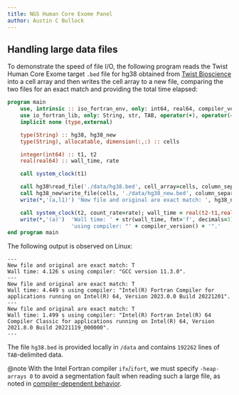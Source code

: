 ```yaml
---
title: NGS Human Core Exome Panel
author: Austin C Bullock
---
```


## Handling large data files

To demonstrate the speed of file I/O, the following program reads the Twist Human Core Exome target `.bed` file for hg38 obtained from [Twist Bioscience](https://www.twistbioscience.com/resources/data-files/ngs-human-core-exome-panel-bed-file) into a cell array and then writes the cell array to a new file, comparing the two files for an exact match and providing the total time elapsed:

```fortran
program main
    use, intrinsic :: iso_fortran_env, only: int64, real64, compiler_version
    use io_fortran_lib, only: String, str, TAB, operator(+), operator(==)
    implicit none (type,external)

    type(String) :: hg38, hg38_new
    type(String), allocatable, dimension(:,:) :: cells

    integer(int64) :: t1, t2
    real(real64) :: wall_time, rate

    call system_clock(t1)

    call hg38%read_file('./data/hg38.bed', cell_array=cells, column_separator=TAB)
    call hg38_new%write_file(cells, './data/hg38_new.bed', column_separator=TAB)
    write(*,'(a,l1)') 'New file and original are exact match: ', hg38_new == hg38

    call system_clock(t2, count_rate=rate); wall_time = real(t2-t1,real64)/rate
    write(*,'(a)')  'Wall time: ' + str(wall_time, fmt='f', decimals=3) + ' s ' + &
                    'using compiler: "' + compiler_version() + '".'
end program main
```

The following output is observed on Linux:

```text
---
New file and original are exact match: T
Wall time: 4.126 s using compiler: "GCC version 11.3.0".
---
New file and original are exact match: T
Wall time: 4.449 s using compiler: "Intel(R) Fortran Compiler for applications running on Intel(R) 64, Version 2023.0.0 Build 20221201".
---
New file and original are exact match: T
Wall time: 1.499 s using compiler: "Intel(R) Fortran Intel(R) 64 Compiler Classic for applications running on Intel(R) 64, Version 2021.8.0 Build 20221119_000000".
---
```

The file `hg38.bed` is provided locally in `/data` and contains `192262` lines of `TAB`-delimited data.

@note With the Intel Fortran compiler `ifx`/`ifort`, we must specify `-heap-arrays 0` to avoid a segmentation fault when reading such a large file, as noted in [compiler-dependent behavior](../UserInfo/compilers.html).
